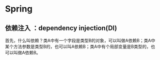 # Spring

## 依赖注入 ：dependency injection\(DI\)

首先，什么叫依赖？类A中有一个字段是类型B的对象，可以叫做A依赖B；类A中某个方法参数是类型B的，也可以叫A依赖B；类A中有个局部变量是B类型的，也可以叫做A依赖B。

